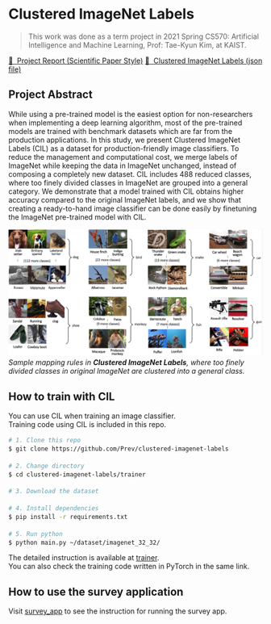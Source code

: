 # Clustered ImageNet Labels

> This work was done as a term project in 2021 Spring CS570: Artificial Intelligence and Machine Learning, Prof: Tae-Kyun Kim, at KAIST.

[🔗 &nbsp;Project Report (Scientific Paper Style)](report.pdf)
[🔗 &nbsp;Clustered ImageNet Labels (json file)](trainer/data/clustered_imagenet_labels.json)


## Project Abstract

While using a pre-trained model is the easiest option for non-researchers when implementing a deep learning algorithm, most of the pre-trained models are trained with benchmark datasets which are far from the production applications.
In this study, we present Clustered ImageNet Labels (CIL) as a dataset for production-friendly image classifiers.
To reduce the management and computational cost, we merge labels of ImageNet while keeping the data in ImageNet unchanged, instead of composing a completely new dataset.
CIL includes 488 reduced classes, where too finely divided classes in ImageNet are grouped into a general category.
We demonstrate that a model trained with CIL obtains higher accuracy compared to the original ImageNet labels, and we show that creating a ready-to-hand image classifier can be done easily by finetuning the ImageNet pre-trained model with CIL.

![Overview of CIL](docs/cil_overview.jpg)
*Sample mapping rules in **Clustered ImageNet Labels**, where too finely divided classes in original ImageNet are clustered into a general class.*

## How to train with CIL

You can use CIL when training an image classifier.<br>
Training code using CIL is included in this repo.

```bash
# 1. Clone this repo
$ git clone https://github.com/Prev/clustered-imagenet-labels

# 2. Change directory
$ cd clustered-imagenet-labels/trainer

# 3. Download the dataset

# 4. Install dependencies
$ pip install -r requirements.txt

# 5. Run python
$ python main.py ~/dataset/imagenet_32_32/
```

The detailed instruction is available at [trainer](./trainer).<br>
You can also check the training code written in PyTorch in the same link.


## How to use the survey application

Visit [survey_app](./survey_app) to see the instruction for running the survey app.

